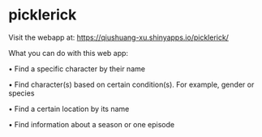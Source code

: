 # picklerick

Visit the webapp at: https://qiushuang-xu.shinyapps.io/picklerick/

What you can do with this web app:

• Find a specific character by their name

• Find character(s) based on certain condition(s). For example, gender or species

• Find a certain location by its name

• Find information about a season or one episode
